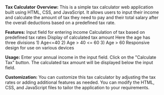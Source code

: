 **Tax Calculator**
**Overview:**
This is a simple tax calculator web application built using HTML, CSS, and JavaScript. It allows users to input their income and calculate the amount of tax they need to pay and their total salary after the overall deductions based on a predefined tax rate.

**Features:**
Input field for entering income
Calculation of tax based on predefined tax rates
Display of calculated tax amount
Here the age has three divisions
     1) Age<=40
     2) Age > 40 <= 60
     3) Age > 60
Responsive design for use on various devices

**Usage:**
Enter your annual income in the input field.
Click on the "Calculate Tax" button.
The calculated tax amount will be displayed below the input field.


**Customization:**
You can customize this tax calculator by adjusting the tax rates or adding additional features as needed. You can modify the HTML, CSS, and JavaScript files to tailor the application to your requirements.

